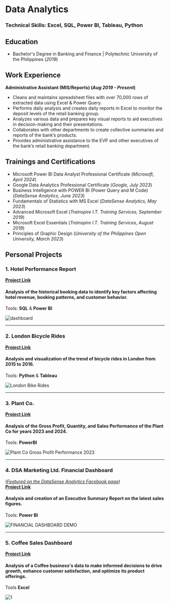 # Data Analytics

### Technical Skills: Excel, SQL, Power BI, Tableau, Python

## Education
- Bachelor's Degree in Banking and Finance | Polytechnic University of the Philippines (_2019_)

## Work Experience
**Administrative Assistant (MIS/Reports) (_Aug 2019 - Present_)**
- Cleans and maintains spreadsheet files with over 70,000 rows of extracted data using Excel & 
Power Query.
- Performs daily analysis and creates daily reports in Excel to monitor the deposit levels of the retail banking group.
- Analyzes various data and prepares key visual reports to aid executives in decision-making and their 
presentations.
- Collaborates with other departments to create collective summaries and reports of the bank’s products.
- Provides administrative assistance to the EVP and other executives of the bank’s retail banking department.

## Trainings and Certifications
- Microsoft Power BI Data Analyst Professional Certificate (_Microsoft, April 2024_)
- Google Data Analytics Professional Certificate (_Google, July 2023_)
- Business Intelligence with POWER BI (Power Query and M Code) (_DataSense Analytics, June 2023_)
- Fundamentals of Statistics with MS Excel (_DataSense Analytics, May 2023_)
- Advanced Microsoft Excel (_Trainspire I.T. Training Services, September 2019_)
- Microsoft Excel Essentials (_Trainspire I.T. Training Services, August 2019_)
- Principles of Graphic Design (_University of the Philippines Open University, March 2023_)

## Personal Projects

### 1. Hotel Performance Report
**[Project Link](https://github.com/colinryanx/Hotel-Performance-Project/blob/main/README.md)**
#### Analysis of the historical booking data to identify key factors affecting hotel revenue, booking patterns, and customer behavior.
Tools: **SQL** & **Power BI**

![dashboard](https://github.com/colinryanx/Hotel-Performance-Project/assets/171652558/0ab1f31d-7d1d-4acb-a83f-9d20b06f87c0)

***

### 2. London Bicycle Rides
**[Project Link](https://github.com/colinryanx/London-Bicycle-Rides/blob/main/README.md)**
#### Analysis and visualization of the trend of bicycle rides in London from 2015 to 2016.
Tools: **Python** & **Tableau**

![London Bike Rides](https://github.com/colinryanx/London-Bicycle-Rides/assets/171652558/220984f1-4660-4415-9968-4888b58524c1)

***

### 3. Plant Co.
**[Project Link](https://github.com/colinryanx/Plant-Co/blob/main/README.md)**
#### Analysis of the Gross Profit, Quantity, and Sales Performance of the Plant Co for years 2023 and 2024.
Tools: **PowerBI**

![Plant Co  Gross Profit Performance 2023](https://github.com/colinryanx/Plant-Co/assets/171652558/2d688e7c-0216-4ea8-96b7-fa2dc9645a14)

***

### 4. DSA Marketing Ltd. Financial Dashboard
(_[Featured on the DataSense Analytics Facebook page](https://www.facebook.com/photo.php?fbid=237583475707496&set=pb.100083675353136.-2207520000&type=3)_) <br />
**[Project Link](https://github.com/colinryanx/Financial-Dashboard-DataSenseAnalytics/blob/main/README.md)**
#### Analysis and creation of an Executive Summary Report on the latest sales figures.
Tools: **Power BI**

![FINANCIAL DASHBOARD DEMO](https://github.com/colinryanx/Financial-Dashboard-DataSenseAnalytics/assets/171652558/e5c4de29-9027-4065-acf2-5ae07b19514f)

***

### 5. Coffee Sales Dashboard
**[Project Link](https://github.com/colinryanx/Coffee-Sales/blob/main/README.md)**
#### Analysis of a Coffee business's data to make informed decisions to drive growth, enhance customer satisfaction, and optimize its product offerings.
Tools **Excel**

![1](https://github.com/colinryanx/Coffee-Sales/assets/171652558/58e49281-f908-4603-a800-c3a663abdb6f)
